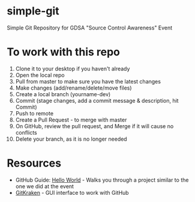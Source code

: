 # simple-git
Simple Git Repository for GDSA "Source Control Awareness" Event

# To work with this repo
1. Clone it to your desktop if you haven't already
2. Open the local repo
3. Pull from master to make sure you have the latest changes
4. Make changes (add/rename/delete/move files)
5. Create a local branch (yourname-dev)
6. Commit (stage changes, add a commit message & description, hit Commit)
7. Push to remote
8. Create a Pull Request - to merge with master
9. On GitHub, review the pull request, and Merge if it will cause no conflicts
10. Delete your branch, as it is no longer needed

# Resources
- GitHub Guide: [Hello World](https://guides.github.com/activities/hello-world/) - Walks you through a project similar to the one we did at the event
- [GitKraken](https://www.gitkraken.com) - GUI interface to work with GitHub
